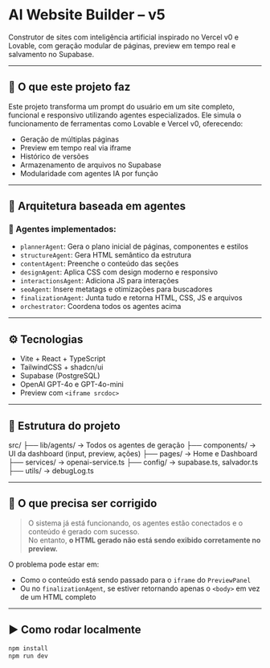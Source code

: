 # AI Website Builder – v5

Construtor de sites com inteligência artificial inspirado no Vercel v0 e Lovable, com geração modular de páginas, preview em tempo real e salvamento no Supabase.

---

## 📌 O que este projeto faz

Este projeto transforma um prompt do usuário em um site completo, funcional e responsivo utilizando agentes especializados. Ele simula o funcionamento de ferramentas como Lovable e Vercel v0, oferecendo:

- Geração de múltiplas páginas
- Preview em tempo real via iframe
- Histórico de versões
- Armazenamento de arquivos no Supabase
- Modularidade com agentes IA por função

---

## 🧠 Arquitetura baseada em agentes

### 🔧 Agentes implementados:

- `plannerAgent`: Gera o plano inicial de páginas, componentes e estilos
- `structureAgent`: Gera HTML semântico da estrutura
- `contentAgent`: Preenche o conteúdo das seções
- `designAgent`: Aplica CSS com design moderno e responsivo
- `interactionsAgent`: Adiciona JS para interações
- `seoAgent`: Insere metatags e otimizações para buscadores
- `finalizationAgent`: Junta tudo e retorna HTML, CSS, JS e arquivos
- `orchestrator`: Coordena todos os agentes acima

---

## ⚙️ Tecnologias

- Vite + React + TypeScript
- TailwindCSS + shadcn/ui
- Supabase (PostgreSQL)
- OpenAI GPT-4o e GPT-4o-mini
- Preview com `<iframe srcdoc>`

---

## 📁 Estrutura do projeto

src/
├── lib/agents/ → Todos os agentes de geração
├── components/ → UI da dashboard (input, preview, ações)
├── pages/ → Home e Dashboard
├── services/ → openai-service.ts
├── config/ → supabase.ts, salvador.ts
├── utils/ → debugLog.ts

---

## 🚧 O que precisa ser corrigido

> O sistema já está funcionando, os agentes estão conectados e o conteúdo é gerado com sucesso.  
> No entanto, **o HTML gerado não está sendo exibido corretamente no preview.**

O problema pode estar em:
- Como o conteúdo está sendo passado para o `iframe` do `PreviewPanel`
- Ou no `finalizationAgent`, se estiver retornando apenas o `<body>` em vez de um HTML completo

---

## ▶️ Como rodar localmente

```bash
npm install
npm run dev
